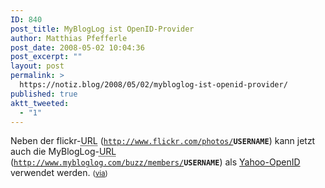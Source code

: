 ```yaml
---
ID: 840
post_title: MyBlogLog ist OpenID-Provider
author: Matthias Pfefferle
post_date: 2008-05-02 10:04:36
post_excerpt: ""
layout: post
permalink: >
  https://notiz.blog/2008/05/02/mybloglog-ist-openid-provider/
published: true
aktt_tweeted:
  - "1"
---
```

Neben der flickr-<abbr title="Uniform Resource Locator">URL</abbr> (<code>http://www.flickr.com/photos/<strong>USERNAME</strong></code>) kann jetzt auch die MyBlogLog-<abbr title="Uniform Resource Locator">URL</abbr> (<code>http://www.mybloglog.com/buzz/members/<strong>USERNAME</strong></code>) als <a href="http://openid.yahoo.com">Yahoo-OpenID</a> verwendet werden. <small>(<a href="http://www.notsorelevant.com/2008-05-02/more-support-for-open-standards-on-mybloglog-and-digg/">via</a>)</small>